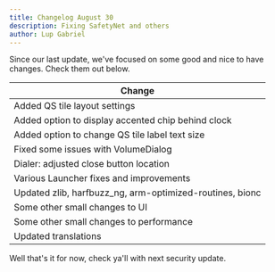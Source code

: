 ```yaml
---
title: Changelog August 30
description: Fixing SafetyNet and others
author: Lup Gabriel
---
```

Since our last update, we've focused on some good and nice to have changes.
Check them out below.

| Change |
| --- |
| Added QS tile layout settings |
| Added option to display accented chip behind clock |
| Added option to change QS tile label text size |
| Fixed some issues with VolumeDialog |
| Dialer: adjusted close button location |
| Various Launcher fixes and improvements |
| Updated zlib, harfbuzz_ng, arm-optimized-routines, bionc |
| Some other small changes to UI |
| Some other small changes to performance |
| Updated translations |

Well that's it for now, check ya'll with next security update.
